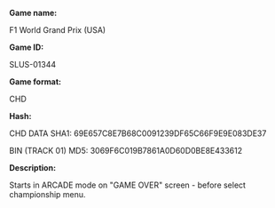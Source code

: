 **Game name:**

F1 World Grand Prix (USA)

**Game ID:**

SLUS-01344

**Game format:**

CHD

**Hash:**

CHD DATA SHA1: 69E657C8E7B68C0091239DF65C66F9E9E083DE37

BIN (TRACK 01) MD5: 3069F6C019B7861A0D60D0BE8E433612

**Description:**

Starts in ARCADE mode on "GAME OVER" screen - before select championship menu.